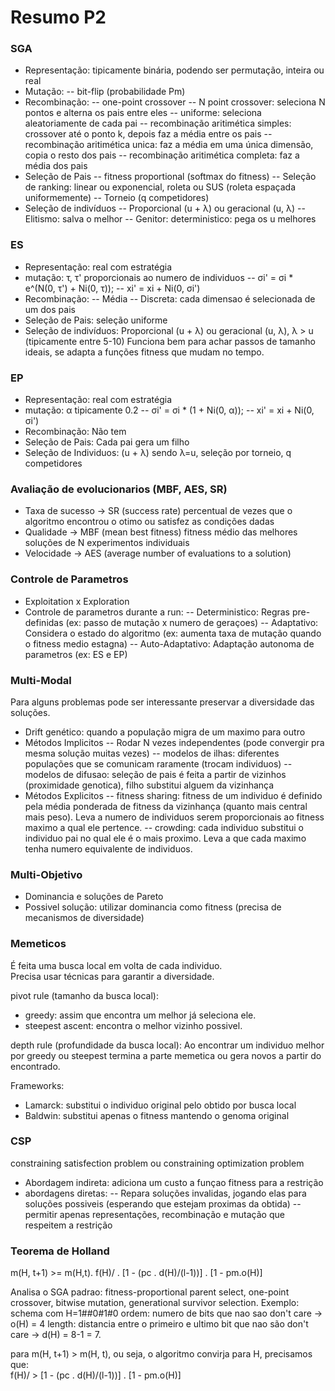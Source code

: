 # Resumo P2
### SGA
- Representação: tipicamente binária, podendo ser permutação, inteira ou real
- Mutação:
-- bit-flip (probabilidade Pm)
- Recombinação:
-- one-point crossover
-- N point crossover: seleciona N pontos e alterna os pais entre eles
-- uniforme: seleciona aleatoriamente de cada pai
-- recombinação aritimética simples: crossover até o ponto k,  depois faz a média entre os pais
-- recombinação aritimética unica: faz a média em uma única dimensão, copia o resto dos pais
-- recombinação aritimética completa: faz a média dos pais
- Seleção de Pais
-- fitness proportional (softmax do fitness)
-- Seleção de ranking: linear ou exponencial, roleta ou SUS (roleta espaçada uniformemente)
-- Torneio (q competidores)
- Seleção de indivíduos
-- Proporcional (u + λ) ou geracional (u, λ)
-- Elitismo: salva o melhor
-- Genitor: deterministico: pega os u melhores

### ES
- Representação: real com estratégia
- mutação: τ, τ' proporcionais ao numero de individuos
-- σi' =  σi * e^(N(0, τ') + Ni(0, τ));
-- xi' = xi + Ni(0, σi')
- Recombinação:
-- Média
-- Discreta: cada dimensao é selecionada de um dos pais
- Seleção de Pais: seleção uniforme
- Seleção de indivíduos: Proporcional (u + λ) ou geracional (u, λ), λ > u (tipicamente entre 5-10)
Funciona bem para achar passos de tamanho ideais, se adapta a funções fitness que mudam no tempo.

### EP
- Representação: real com estratégia
- mutação: α tipicamente 0.2
-- σi' =  σi * (1 + Ni(0, α));
-- xi' = xi + Ni(0, σi')
- Recombinação: Não tem
- Seleção de Pais: Cada pai gera um filho
- Seleção de Individuos: (u + λ) sendo λ=u, seleção por torneio, q competidores

### Avaliação de evolucionarios (MBF, AES, SR)
- Taxa de sucesso -> SR (success rate) percentual de vezes que o algoritmo encontrou o otimo ou satisfez as condições dadas
- Qualidade -> MBF (mean best fitness) fitness médio das melhores soluções de N experimentos individuais
- Velocidade -> AES (average number of evaluations to a solution)

### Controle de Parametros
- Exploitation x Exploration
- Controle de parametros durante a run:
-- Deterministico: Regras pre-definidas (ex: passo de mutação x numero de geraçoes)
-- Adaptativo: Considera o estado do algoritmo (ex: aumenta taxa de mutação quando o fitness medio estagna)
-- Auto-Adaptativo: Adaptação autonoma de parametros (ex: ES e EP)

### Multi-Modal
Para alguns problemas pode ser interessante preservar a diversidade das soluções.
- Drift genético: quando a população migra de um maximo para outro
- Métodos Implicitos
-- Rodar N vezes independentes (pode convergir pra mesma solução muitas vezes)
-- modelos de ilhas: diferentes populações que se comunicam raramente (trocam individuos)
-- modelos de difusao: seleção de pais é feita a partir de vizinhos (proximidade genotica), filho substitui alguem da vizinhança
- Métodos Explicitos
-- fitness sharing: fitness de um individuo é definido pela média ponderada de fitness da vizinhança (quanto mais central mais peso). Leva a numero de individuos serem proporcionais ao fitness maximo a qual ele pertence.
-- crowding: cada individuo substitui o individuo pai no qual ele é o mais proximo. Leva a que cada maximo tenha numero equivalente de individuos.

### Multi-Objetivo
- Dominancia e soluções de Pareto
- Possivel solução: utilizar dominancia como fitness (precisa de mecanismos de diversidade)

### Memeticos
É feita uma busca local em volta de cada individuo.  
Precisa usar técnicas para garantir a diversidade.  

pivot rule (tamanho da busca local):
- greedy: assim que encontra um melhor já seleciona ele.
- steepest ascent: encontra o melhor vizinho possivel.

depth rule (profundidade da busca local): Ao encontrar um individuo melhor por greedy ou steepest termina a parte memetica ou gera novos a partir do encontrado.

Frameworks:
- Lamarck: substitui o individuo original pelo obtido por busca local
- Baldwin: substitui apenas o fitness mantendo o genoma original

### CSP
constraining satisfection problem ou constraining optimization problem
- Abordagem indireta: adiciona um custo a funçao fitness para a restrição
- abordagens diretas:
-- Repara soluções invalidas, jogando elas para soluções possiveis (esperando que estejam proximas da obtida)
-- permitir apenas representações, recombinação e mutação que respeitem a restrição

### Teorema de Holland
m(H, t+1) >= m(H,t). f(H)/<f> . [1 - (pc . d(H)/(l-1))] . [1 - pm.o(H)]

Analisa o SGA padrao: fitness-proportional parent select, one-point crossover, bitwise mutation, generational survivor selection.
Exemplo: schema com H=1##0#1#0
ordem: numero de bits que nao sao don't care -> o(H) = 4
length: distancia entre o primeiro e ultimo bit que nao são don't care -> d(H) = 8-1 = 7.

para m(H, t+1) > m(H, t), ou seja, o algoritmo convirja para H, precisamos que:  
f(H)/<f> > [1 - (pc . d(H)/(l-1))] . [1 - pm.o(H)]
